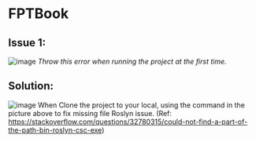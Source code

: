 # FPTBook
## Issue 1:
![image](https://user-images.githubusercontent.com/81273649/205421893-baf0513f-6718-4b11-b9f1-ee58e62f6f3a.png)
*Throw this error when running the project at the first time.*

## Solution:
![image](https://user-images.githubusercontent.com/81273649/205421827-dedfbddb-0fa6-4e1a-8fa6-1a76e0386b35.png)
When Clone the project to your local, using the command in the picture above to fix missing file Roslyn issue. (Ref: https://stackoverflow.com/questions/32780315/could-not-find-a-part-of-the-path-bin-roslyn-csc-exe)
